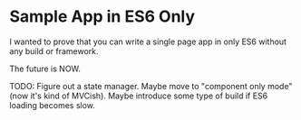 # Sample App in ES6 Only

I wanted to prove that you can write a single page app in only ES6 without any build or framework.

The future is NOW.

TODO:
Figure out a state manager.
Maybe move to "component only mode" (now it's kind of MVCish).
Maybe introduce some type of build if ES6 loading becomes slow.
